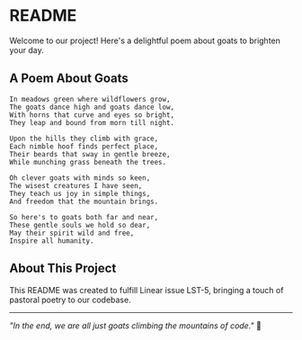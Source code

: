 # README

Welcome to our project! Here's a delightful poem about goats to brighten your day.

## A Poem About Goats

```
In meadows green where wildflowers grow,
The goats dance high and goats dance low,
With horns that curve and eyes so bright,
They leap and bound from morn till night.

Upon the hills they climb with grace,
Each nimble hoof finds perfect place,
Their beards that sway in gentle breeze,
While munching grass beneath the trees.

Oh clever goats with minds so keen,
The wisest creatures I have seen,
They teach us joy in simple things,
And freedom that the mountain brings.

So here's to goats both far and near,
These gentle souls we hold so dear,
May their spirit wild and free,
Inspire all humanity.
```

## About This Project

This README was created to fulfill Linear issue LST-5, bringing a touch of pastoral poetry to our codebase.

---

*"In the end, we are all just goats climbing the mountains of code."* 🐐